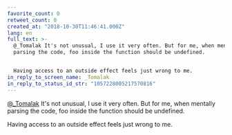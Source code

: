 ```yaml
---
favorite_count: 0
retweet_count: 0
created_at: "2018-10-30T11:46:41.000Z"
lang: en
full_text: >-
  @_Tomalak It's not unusual, I use it very often. But for me, when mentally
  parsing the code, foo inside the function should be undefined. 


  Having access to an outside effect feels just wrong to me.
in_reply_to_screen_name: _Tomalak
in_reply_to_status_id_str: "1057228005217570816"
---
```


[@\_Tomalak](https://twitter.com/_Tomalak) It's not unusual, I use it very
often. But for me, when mentally parsing the code, foo inside the function
should be undefined.

Having access to an outside effect feels just wrong to me.
